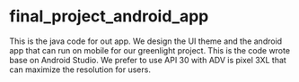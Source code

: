 # final_project_android_app
This is the java code for out app. We design the UI theme and the android app that can run on mobile for our greenlight project. 
This is the code wrote base on Android Studio. We prefer to use API 30 with ADV is pixel 3XL that can maximize the resolution for users. 
